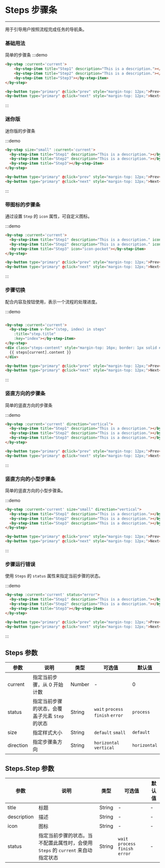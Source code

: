 # Steps 步骤条

---

用于引导用户按照流程完成任务的导航条。

### 基础用法

简单的步骤条
:::demo
```html
<by-step :current='current'>
    <by-step-item title="Step1" description="This is a description."></by-step-item>
    <by-step-item title="Step2" description="This is a description."></by-step-item>
    <by-step-item title="Step3"></by-step-item>
</by-step>

<by-button type="primary" @click="prev" style="margin-top: 12px;">Prev</by-button>
<by-button type="primary" @click="next" style="margin-top: 12px;">Next</by-button>
```
:::


### 迷你版

迷你版的步骤条

:::demo
```html
<by-step size="small" :current='current'>
  <by-step-item title="Step1" description="This is a description."></by-step-item>
  <by-step-item title="Step2" description="This is a description."></by-step-item>
  <by-step-item title="Step3"></by-step-item>
</by-step>

<by-button type="primary" @click="prev" style="margin-top: 12px;">Prev</by-button>
<by-button type="primary" @click="next" style="margin-top: 12px;">Next</by-button>
```
:::

### 带图标的步骤条

通过设置 `Step` 的 `icon` 属性，可自定义图标。

:::demo
```html
<by-step :current='current'>
  <by-step-item title="Step1" description="This is a description." icon="icon-user"></by-step-item>
  <by-step-item title="Step2" description="This is a description." icon="icon-airplay"></by-step-item>
  <by-step-item title="Step3" icon="icon-pocket"></by-step-item>
</by-step>

<by-button type="primary" @click="prev" style="margin-top: 12px;">Prev</by-button>
<by-button type="primary" @click="next" style="margin-top: 12px;">Next</by-button>
```
:::

### 步骤切换

配合内容及按钮使用，表示一个流程的处理进度。

:::demo
```html

<by-step :current='current'>
  <by-step-item v-for="(step, index) in steps"
    :title="step.title"
    :key="index"></by-step-item>
</by-step>
<div class="steps-content" style="margin-top: 16px; border: 1px solid #e9e9e9; border-radius: 6px;background-color: #fafafa; min-height: 200px; text-align: center; padding-top:80px;">
  {{ steps[current].content }}
</div>

<by-button type="primary" @click="prev" style="margin-top: 12px;">Prev</by-button>
<by-button type="primary" @click="next" style="margin-top: 12px;">Next</by-button>
```
:::



### 竖直方向的步骤条

简单的竖直方向的步骤条

:::demo
```html
<by-step :current='current' direction="vertical">
  <by-step-item title="Step1" description="This is a description."></by-step-item>
  <by-step-item title="Step2" description="This is a description."></by-step-item>
  <by-step-item title="Step3" description="This is a description."></by-step-item>
</by-step>

<by-button type="primary" @click="prev" style="margin-top: 12px;">Prev</by-button>
<by-button type="primary" @click="next" style="margin-top: 12px;">Next</by-button>
```
:::

### 竖直方向的小型步骤条

简单的竖直方向的小型步骤条。

:::demo
```html
<by-step :current='current' size="small" direction="vertical">
  <by-step-item title="Step1" description="This is a description."></by-step-item>
  <by-step-item title="Step2" description="This is a description."></by-step-item>
  <by-step-item title="Step3" description="This is a description."></by-step-item>
</by-step>

<by-button type="primary" @click="prev" style="margin-top: 12px;">Prev</by-button>
<by-button type="primary" @click="next" style="margin-top: 12px;">Next</by-button>
```
:::

### 步骤运行错误

使用 `Steps` 的 `status`  属性来指定当前步骤的状态。

:::demo
```html
<by-step :current='current' status="error">
  <by-step-item title="Step1" description="This is a description."></by-step-item>
  <by-step-item title="Step2" description="This is a description."></by-step-item>
  <by-step-item title="Step3"></by-step-item>
</by-step>

<by-button type="primary" @click="prev" style="margin-top: 12px;">Prev</by-button>
<by-button type="primary" @click="next" style="margin-top: 12px;">Next</by-button>
```
:::

## Steps 参数
| 参数      | 说明          | 类型      | 可选值                           | 默认值  |
|---------- |-------------- |---------- |--------------------------------  |-------- |
| current | 指定当前步骤，从 0 开始计数 | Number | - | 0 |
| status | 指定当前步骤的状态，会覆盖子元素 `Step` 的状态 | String | `wait` `process` `finish` `error` | `process` |
| size | 指定样式大小 | String | `default` `small` | `default` |
| direction | 指定步骤条方向 | String | `horizontal` `vertical` | `horizontal` |


## Steps.Step 参数
| 参数      | 说明          | 类型      | 可选值                           | 默认值  |
|---------- |-------------- |---------- |--------------------------------  |-------- |
| title | 标题 | String | - | - |
| description | 描述 | String | - | - |
| icon | 图标 | String | - | - |
| status | 指定当前步骤的状态。当不配置此属性时，会使用 `Steps` 的 `current` 来自动指定状态 | String | `wait` `process` `finish` `error` | - |

<script lang="ts">
    import { Vue, Component } from "vue-property-decorator";

    @Component
    export default class ByStepsMd extends Vue {

        current = 0;

        steps = [{
            title: 'First',
            content: 'First-content'
        }, {
            title: 'Second',
            content: 'Second-content'
        }, {
            title: 'Last',
            content: 'Last-content'
        }];

        prev () {
            if (this.current-- <= 0)
            this.current = 0
        }

        next () {
            if (this.current++ >= 2)
            this.current = 2
        }
    }

</script>

